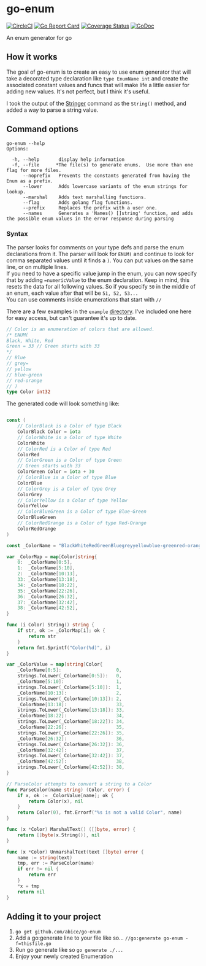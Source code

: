 # go-enum
[![CircleCI](https://circleci.com/gh/abice/go-enum.svg?style=svg&circle-token=b44c10ce16bcef76e86da801d67811a5ff71fc72)](https://circleci.com/gh/abice/go-enum)
[![Go Report Card](https://goreportcard.com/badge/github.com/abice/go-enum)](https://goreportcard.com/report/github.com/abice/go-enum)
[![Coverage Status](https://coveralls.io/repos/github/abice/go-enum/badge.svg)](https://coveralls.io/github/abice/go-enum)
[![GoDoc](https://godoc.org/github.com/abice/go-enum?status.svg)](https://godoc.org/github.com/abice/go-enum)

An enum generator for go


## How it works

The goal of go-enum is to create an easy to use enum generator that will take a decorated type declaration like `type EnumName int` and create the associated constant values and funcs that will make life a little easier for adding new values.
It's not perfect, but I think it's useful.

I took the output of the [Stringer](golang.org/x/tools/cmd/stringer) command as the `String()` method, and added a way to parse a string value.

## Command options

``` shell
go-enum --help
Options:

  -h, --help       display help information
  -f, --file      *The file(s) to generate enums.  Use more than one flag for more files.
      --noprefix   Prevents the constants generated from having the Enum as a prefix.
      --lower      Adds lowercase variants of the enum strings for lookup.
      --marshal    Adds text marshalling functions.
      --flag       Adds golang flag functions.
      --prefix     Replaces the prefix with a user one.
      --names      Generates a 'Names() []string' function, and adds the possible enum values in the error response during parsing
```


### Syntax
The parser looks for comments on your type defs and parse the enum declarations from it.
The parser will look for `ENUM(` and continue to look for comma separated values until it finds a `)`.  You can put values on the same line, or on multiple lines.\
If you need to have a specific value jump in the enum, you can now specify that by adding `=numericValue` to the enum declaration.  Keep in mind, this resets the data for all following values.  So if you specify `50` in the middle of an enum, each value after that will be `51, 52, 53...`\
You can use comments inside enumerations that start with `//`

There are a few examples in the `example` [directory](repo/blob/master/example).
I've included one here for easy access, but can't guarantee it's up to date.

``` go
// Color is an enumeration of colors that are allowed.
/* ENUM(
Black, White, Red
Green = 33 // Green starts with 33
*/
// Blue
// grey=
// yellow
// blue-green
// red-orange
// )
type Color int32
```

The generated code will look something like:

``` go

const (
	// ColorBlack is a Color of type Black
	ColorBlack Color = iota
	// ColorWhite is a Color of type White
	ColorWhite
	// ColorRed is a Color of type Red
	ColorRed
	// ColorGreen is a Color of type Green
	// Green starts with 33
	ColorGreen Color = iota + 30
	// ColorBlue is a Color of type Blue
	ColorBlue
	// ColorGrey is a Color of type Grey
	ColorGrey
	// ColorYellow is a Color of type Yellow
	ColorYellow
	// ColorBlueGreen is a Color of type Blue-Green
	ColorBlueGreen
	// ColorRedOrange is a Color of type Red-Orange
	ColorRedOrange
)

const _ColorName = "BlackWhiteRedGreenBluegreyyellowblue-greenred-orange"

var _ColorMap = map[Color]string{
	0:  _ColorName[0:5],
	1:  _ColorName[5:10],
	2:  _ColorName[10:13],
	33: _ColorName[13:18],
	34: _ColorName[18:22],
	35: _ColorName[22:26],
	36: _ColorName[26:32],
	37: _ColorName[32:42],
	38: _ColorName[42:52],
}

func (i Color) String() string {
	if str, ok := _ColorMap[i]; ok {
		return str
	}
	return fmt.Sprintf("Color(%d)", i)
}

var _ColorValue = map[string]Color{
	_ColorName[0:5]:                    0,
	strings.ToLower(_ColorName[0:5]):   0,
	_ColorName[5:10]:                   1,
	strings.ToLower(_ColorName[5:10]):  1,
	_ColorName[10:13]:                  2,
	strings.ToLower(_ColorName[10:13]): 2,
	_ColorName[13:18]:                  33,
	strings.ToLower(_ColorName[13:18]): 33,
	_ColorName[18:22]:                  34,
	strings.ToLower(_ColorName[18:22]): 34,
	_ColorName[22:26]:                  35,
	strings.ToLower(_ColorName[22:26]): 35,
	_ColorName[26:32]:                  36,
	strings.ToLower(_ColorName[26:32]): 36,
	_ColorName[32:42]:                  37,
	strings.ToLower(_ColorName[32:42]): 37,
	_ColorName[42:52]:                  38,
	strings.ToLower(_ColorName[42:52]): 38,
}

// ParseColor attempts to convert a string to a Color
func ParseColor(name string) (Color, error) {
	if x, ok := _ColorValue[name]; ok {
		return Color(x), nil
	}
	return Color(0), fmt.Errorf("%s is not a valid Color", name)
}

func (x *Color) MarshalText() ([]byte, error) {
	return []byte(x.String()), nil
}

func (x *Color) UnmarshalText(text []byte) error {
	name := string(text)
	tmp, err := ParseColor(name)
	if err != nil {
		return err
	}
	*x = tmp
	return nil
}

```


## Adding it to your project
1. `go get github.com/abice/go-enum`
1. Add a go:generate line to your file like so... `//go:generate go-enum -f=thisfile.go`
1. Run go generate like so `go generate ./...`
1. Enjoy your newly created Enumeration
